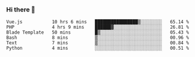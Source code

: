 ### Hi there 👋

<!--START_SECTION:waka-->

```text
Vue.js           10 hrs 6 mins   ████████████████▒░░░░░░░░   65.14 %
PHP              4 hrs 9 mins    ██████▓░░░░░░░░░░░░░░░░░░   26.81 %
Blade Template   50 mins         █▒░░░░░░░░░░░░░░░░░░░░░░░   05.43 %
Bash             8 mins          ▒░░░░░░░░░░░░░░░░░░░░░░░░   00.96 %
Text             7 mins          ▒░░░░░░░░░░░░░░░░░░░░░░░░   00.84 %
Python           4 mins          ░░░░░░░░░░░░░░░░░░░░░░░░░   00.51 %
```

<!--END_SECTION:waka-->

<!--
**Jonas-VanHaeken/Jonas-VanHaeken** is a ✨ _special_ ✨ repository because its `README.md` (this file) appears on your GitHub profile.

Here are some ideas to get you started:

- 🔭 I’m currently working on ...
- 🌱 I’m currently learning ...
- 👯 I’m looking to collaborate on ...
- 🤔 I’m looking for help with ...
- 💬 Ask me about ...
- 📫 How to reach me: ...
- 😄 Pronouns: ...
- ⚡ Fun fact: ...
-->
